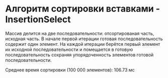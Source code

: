 # Алгоритм сортировки вставками - InsertionSelect
Массив делится на две последовательности: отсортированая часть, исходная часть. В начале первой итерации готовая последовательность содержит один элемент. На каждой итерации берётся первый элемент их исходной последовательности и помещается в готовую последовательность сохраняя упорядоченность элементов готовой последовательности.

Среднее время сортировки (100 000 элементов): 106.73 мс 
